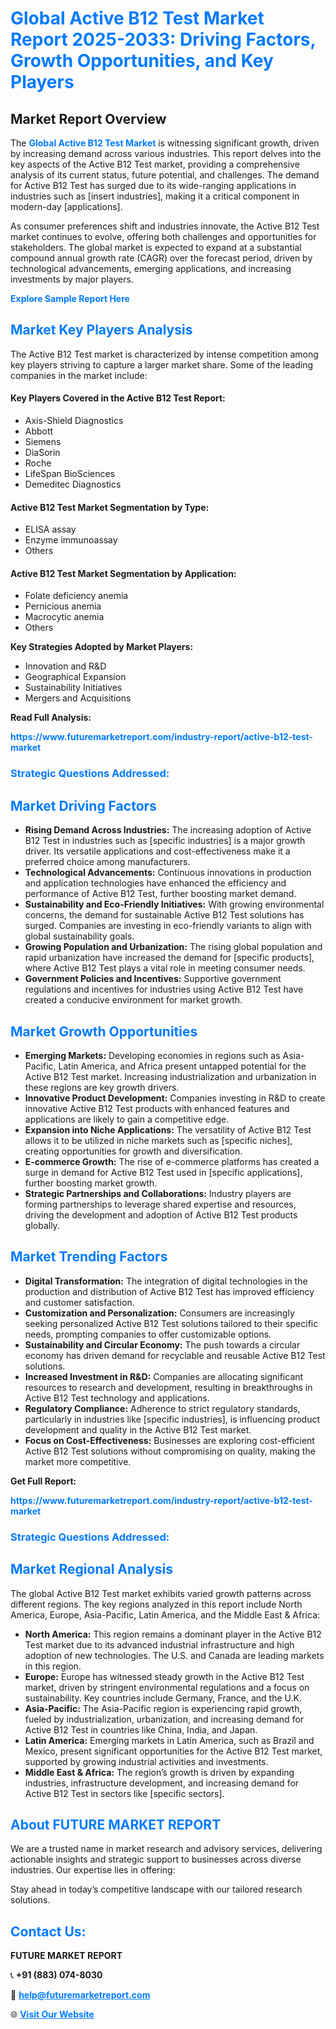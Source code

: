 <h1 style="color: #007BFF;">Global Active B12 Test Market Report 2025-2033: Driving Factors, Growth Opportunities, and Key Players</h1>

<section id="overview">
<h2>Market Report Overview</h2>
<p>The <a href="https://www.futuremarketreport.com/industry-report/active-b12-test-market" style="color: #007BFF; text-decoration: none;"><strong>Global Active B12 Test Market</strong></a> is witnessing significant growth, driven by increasing demand across various industries. This report delves into the key aspects of the Active B12 Test market, providing a comprehensive analysis of its current status, future potential, and challenges. The demand for Active B12 Test has surged due to its wide-ranging applications in industries such as [insert industries], making it a critical component in modern-day [applications].</p>
<p>As consumer preferences shift and industries innovate, the Active B12 Test market continues to evolve, offering both challenges and opportunities for stakeholders. The global market is expected to expand at a substantial compound annual growth rate (CAGR) over the forecast period, driven by technological advancements, emerging applications, and increasing investments by major players.</p>
</section>

<section id="overview">
<p><a href="https://www.futuremarketreport.com/request-sample/reportId=48821" style="color: #007BFF; text-decoration: none;"><strong>Explore Sample Report Here</strong></a></p>
</section>

<section id="key-players">
<h2 style="color: #007BFF;">Market Key Players Analysis</h2>
<p>The Active B12 Test market is characterized by intense competition among key players striving to capture a larger market share. Some of the leading companies in the market include:</p>
<h4>Key Players Covered in the Active B12 Test Report:</h4>
<ul><li>Axis-Shield Diagnostics</li><li>Abbott</li><li>Siemens</li><li>DiaSorin</li><li>Roche</li><li>LifeSpan BioSciences</li><li>Demeditec Diagnostics</li></ul>
<h4>Active B12 Test Market Segmentation by Type:</h4>
<ul><li>ELISA assay</li><li>Enzyme immunoassay</li><li>Others</li></ul>

<h4>Active B12 Test Market Segmentation by Application:</h4>
<ul><li>Folate deficiency anemia</li><li>Pernicious anemia</li><li>Macrocytic anemia</li><li>Others</li></ul>
<p><strong>Key Strategies Adopted by Market Players:</strong></p>
<ul>
<li>Innovation and R&D</li>
<li>Geographical Expansion</li>
<li>Sustainability Initiatives</li>
<li>Mergers and Acquisitions</li>
</ul>
</section>

<section>
<p><strong>Read Full Analysis: </strong></p><a href="https://www.futuremarketreport.com/industry-report/active-b12-test-market" style="color: #007BFF; text-decoration: none;"><strong>https://www.futuremarketreport.com/industry-report/active-b12-test-market</strong></a>
<h3 style="color: #007BFF;">Strategic Questions Addressed:</h3>
</section>

<section id="driving-factors">
<h2 style="color: #007BFF;">Market Driving Factors</h2>
<ul>
<li><strong>Rising Demand Across Industries:</strong> The increasing adoption of Active B12 Test in industries such as [specific industries] is a major growth driver. Its versatile applications and cost-effectiveness make it a preferred choice among manufacturers.</li>
<li><strong>Technological Advancements:</strong> Continuous innovations in production and application technologies have enhanced the efficiency and performance of Active B12 Test, further boosting market demand.</li>
<li><strong>Sustainability and Eco-Friendly Initiatives:</strong> With growing environmental concerns, the demand for sustainable Active B12 Test solutions has surged. Companies are investing in eco-friendly variants to align with global sustainability goals.</li>
<li><strong>Growing Population and Urbanization:</strong> The rising global population and rapid urbanization have increased the demand for [specific products], where Active B12 Test plays a vital role in meeting consumer needs.</li>
<li><strong>Government Policies and Incentives:</strong> Supportive government regulations and incentives for industries using Active B12 Test have created a conducive environment for market growth.</li>
</ul>
</section>

<section id="growth-opportunities">
<h2 style="color: #007BFF;">Market Growth Opportunities</h2>
<ul>
<li><strong>Emerging Markets:</strong> Developing economies in regions such as Asia-Pacific, Latin America, and Africa present untapped potential for the Active B12 Test market. Increasing industrialization and urbanization in these regions are key growth drivers.</li>
<li><strong>Innovative Product Development:</strong> Companies investing in R&D to create innovative Active B12 Test products with enhanced features and applications are likely to gain a competitive edge.</li>
<li><strong>Expansion into Niche Applications:</strong> The versatility of Active B12 Test allows it to be utilized in niche markets such as [specific niches], creating opportunities for growth and diversification.</li>
<li><strong>E-commerce Growth:</strong> The rise of e-commerce platforms has created a surge in demand for Active B12 Test used in [specific applications], further boosting market growth.</li>
<li><strong>Strategic Partnerships and Collaborations:</strong> Industry players are forming partnerships to leverage shared expertise and resources, driving the development and adoption of Active B12 Test products globally.</li>
</ul>
</section>

<section id="trending-factors">
<h2 style="color: #007BFF;">Market Trending Factors</h2>
<ul>
<li><strong>Digital Transformation:</strong> The integration of digital technologies in the production and distribution of Active B12 Test has improved efficiency and customer satisfaction.</li>
<li><strong>Customization and Personalization:</strong> Consumers are increasingly seeking personalized Active B12 Test solutions tailored to their specific needs, prompting companies to offer customizable options.</li>
<li><strong>Sustainability and Circular Economy:</strong> The push towards a circular economy has driven demand for recyclable and reusable Active B12 Test solutions.</li>
<li><strong>Increased Investment in R&D:</strong> Companies are allocating significant resources to research and development, resulting in breakthroughs in Active B12 Test technology and applications.</li>
<li><strong>Regulatory Compliance:</strong> Adherence to strict regulatory standards, particularly in industries like [specific industries], is influencing product development and quality in the Active B12 Test market.</li>
<li><strong>Focus on Cost-Effectiveness:</strong> Businesses are exploring cost-efficient Active B12 Test solutions without compromising on quality, making the market more competitive.</li>
</ul>
</section>

<section>
<p><strong>Get Full Report: </strong></p><a href="https://www.futuremarketreport.com/industry-report/active-b12-test-market" style="color: #007BFF; text-decoration: none;"><strong>https://www.futuremarketreport.com/industry-report/active-b12-test-market</strong></a>
<h3 style="color: #007BFF;">Strategic Questions Addressed:</h3>
</section>


<section id="regional-analysis">
<h2 style="color: #007BFF;">Market Regional Analysis</h2>
<p>The global Active B12 Test market exhibits varied growth patterns across different regions. The key regions analyzed in this report include North America, Europe, Asia-Pacific, Latin America, and the Middle East & Africa:</p>
<ul>
<li><strong>North America:</strong> This region remains a dominant player in the Active B12 Test market due to its advanced industrial infrastructure and high adoption of new technologies. The U.S. and Canada are leading markets in this region.</li>
<li><strong>Europe:</strong> Europe has witnessed steady growth in the Active B12 Test market, driven by stringent environmental regulations and a focus on sustainability. Key countries include Germany, France, and the U.K.</li>
<li><strong>Asia-Pacific:</strong> The Asia-Pacific region is experiencing rapid growth, fueled by industrialization, urbanization, and increasing demand for Active B12 Test in countries like China, India, and Japan.</li>
<li><strong>Latin America:</strong> Emerging markets in Latin America, such as Brazil and Mexico, present significant opportunities for the Active B12 Test market, supported by growing industrial activities and investments.</li>
<li><strong>Middle East & Africa:</strong> The region’s growth is driven by expanding industries, infrastructure development, and increasing demand for Active B12 Test in sectors like [specific sectors].</li>
</ul>
</section>

<footer>
<h2 style="color: #007BFF;">About FUTURE MARKET REPORT</h2>
<p>We are a trusted name in market research and advisory services, delivering actionable insights and strategic support to businesses across diverse industries. Our expertise lies in offering:</p>

<p>Stay ahead in today’s competitive landscape with our tailored research solutions.</p>

<h2 style="color: #007BFF;">Contact Us:</h2>
<p><strong>FUTURE MARKET REPORT</strong></p>
<p>📞 <strong>+91 (883) 074-8030</strong></p>
<p>📧 <strong><a href="mailto:help@futuremarketreport.com" style="color: #007BFF;">help@futuremarketreport.com</a></strong></p>
<p>🌐 <strong><a href="https://www.futuremarketreport.com/" style="color: #007BFF;">Visit Our Website</a></strong></p>
</footer>